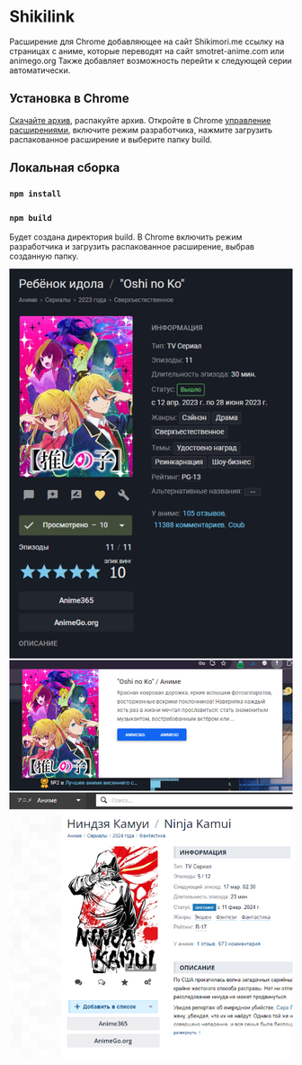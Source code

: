 # Shikilink

Расширение для Chrome добавляющее на сайт Shikimori.me ссылку на страницах с аниме, которые переводят на сайт smotret-anime.com или animego.org
Также добавляет возможность перейти к следующей серии автоматически.

## Установка в Chrome
[Скачайте архив](https://github.com/xjl0/shikilink/releases/download/1.0.3/build.zip), распакуйте архив.
Откройте в Chrome [управление расширениями](chrome://extensions/), включите режим разработчика, нажмите загрузить распакованное расширение и выберите папку build.

## Локальная сборка

### `npm install`
### `npm build`

Будет создана директория build. В Chrome включить режим разработчика и загрузить распакованное расширение, выбрав созданную папку.

![image](/assets/1.png)
![image](/assets/2.png)
![image](/assets/3.png)